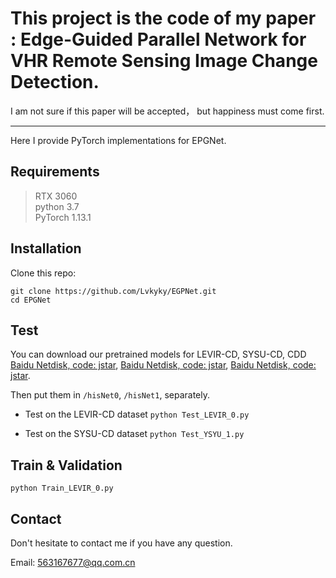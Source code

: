 # This project is the code of my paper : Edge-Guided Parallel Network for VHR Remote Sensing Image Change Detection.
I am not sure if this paper will be accepted， but happiness must come first.


---------------------------------------------
Here I provide PyTorch implementations for EPGNet.


## Requirements
>RTX 3060 <br>
>python 3.7 <br>
>PyTorch 1.13.1


## Installation
Clone this repo:
```shell
git clone https://github.com/Lvkyky/EGPNet.git
cd EPGNet
```


## Test
You can download our pretrained models for LEVIR-CD, SYSU-CD, CDD  [Baidu Netdisk, code: jstar](https://pan.baidu.com/s/1DTazE7I3lhELPRZr5oyniQ), [Baidu Netdisk, code: jstar](https://pan.baidu.com/s/1CDkcUUpdd0w9tz4fe7no0A), [Baidu Netdisk, code: jstar](https://pan.baidu.com/s/1DTazE7I3lhELPRZr5oyniQ).

Then put them in `/hisNet0`, `/hisNet1`, separately.


* Test on the LEVIR-CD dataset
```python Test_LEVIR_0.py```

* Test on the SYSU-CD dataset
```python Test_YSYU_1.py```


## Train & Validation
```python Train_LEVIR_0.py ```


## Contact
Don't hesitate to contact me if you have any question.

Email: 563167677@qq.com.cn

